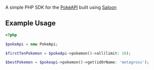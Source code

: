 A simple PHP SDK for the [PokéAPI](https://pokeapi.co/) built using [Saloon](https://docs.saloon.dev/)

## Example Usage

```php
<?php

$pokeApi = new PokeApi;

$firstTenPokemon = $pokeApi->pokemon()->all(limit: 10);

$bestPokemon = $pokeapi->pokemon()->get(idOrName: 'metagross');
```

